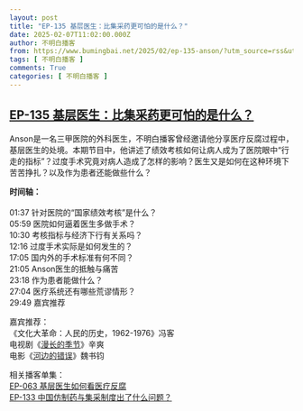 ```yaml
---
layout: post
title: "EP-135 基层医生：比集采药更可怕的是什么？"
date: 2025-02-07T11:02:00.000Z
author: 不明白播客
from: https://www.bumingbai.net/2025/02/ep-135-anson/?utm_source=rss&utm_medium=rss&utm_campaign=ep-135-anson
tags: [ 不明白播客 ]
comments: True
categories: [ 不明白播客 ]
---
```

<!--1738926120000-->
[EP-135 基层医生：比集采药更可怕的是什么？](https://www.bumingbai.net/2025/02/ep-135-anson/?utm_source=rss&utm_medium=rss&utm_campaign=ep-135-anson)
------

<div>
<div id="buzzsprout-player-16580521"></div><script src="https://www.buzzsprout.com/1982525/episodes/16580521-.js?container_id=buzzsprout-player-16580521&#038;player=small" type="text/javascript" charset="utf-8"></script><p>Anson是一名三甲医院的外科医生，不明白播客曾经邀请他分享医疗反腐过程中，基层医生的处境。本期节目中，他讲述了绩效考核如何让病人成为了医院眼中“行走的指标”？过度手术究竟对病人造成了怎样的影响？医生又是如何在这种环境下苦苦挣扎？以及作为患者还能做些什么？</p><p><strong>时间轴：<br></strong><br>01:37 针对医院的“国家绩效考核”是什么？<br>05:59 医院如何逼着医生多做手术？<br>10:30 考核指标与经济下行有关系吗？<br>12:16 过度手术实际是如何发生的？<br>17:05 国内外的手术标准有何不同？<br>21:05 Anson医生的抵触与痛苦<br>23:18 作为患者能做什么？<br>27:04 医疗系统还有哪些荒谬情形？<br>29:49 嘉宾推荐</p><p>嘉宾推荐：<br>《文化大革命：人民的历史，1962-1976》冯客<br>电视剧《<a href="https://movie.douban.com/subject/35588177/" rel="noreferrer noopener" target="_blank">漫长的季节</a>》辛爽<br>电影《<a href="https://movie.douban.com/subject/35256092/" rel="noreferrer noopener" target="_blank">河边的错误</a>》魏书钧</p><p>相关播客单集：<br><a href="https://www.bumingbai.net/2023/09/ep-063-anti-corruption-in-medical-sector/" rel="noreferrer noopener" target="_blank">EP-063 基层医生如何看医疗反腐<br></a><a href="https://www.bumingbai.net/2025/01/ep-133-jamie/" rel="noreferrer noopener" target="_blank">EP-133 中国仿制药与集采制度出了什么问题？</a></p>
</div>
